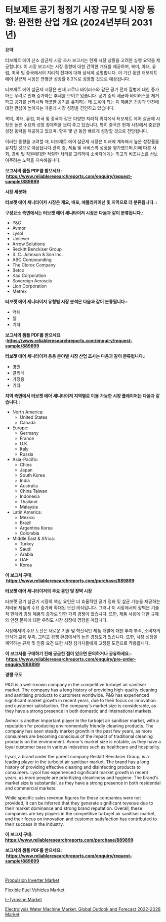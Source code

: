 <p><h1>터보제트 공기 청정기 시장 규모 및 시장 동향: 완전한 산업 개요 (2024년부터 2031년)</h1></p><p><strong>요약</strong></p>
<p><p>터보제트 에어 산소 살균제 시장 조사 보고서는 현재 시장 상황을 고려한 실행 요약을 제공합니다. 이 시장 보고서는 시장 동향에 대한 간략한 개요를 제공하며, 북미, 아태, 유럽, 미국 및 중국에서의 지리적 전파에 대해 상세히 설명합니다. 이 기간 동안 터보제트 에어 살균제 시장은 연평균 성장률 8.3%로 성장할 것으로 예상됩니다.</p><p>터보제트 에어 살균제 시장은 현재 코로나 바이러스와 같은 공기 전파 질병에 대한 증가하는 우려로 인해 증가하는 추세를 보이고 있습니다. 공기 중의 세균과 바이러스를 제거하고 공기를 산화시켜 깨끗한 공기를 유지하는 데 도움이 되는 이 제품은 건강과 안전에 대한 관심이 높아지는 가운데 시장 성장을 견인하고 있습니다.</p><p>북미, 아태, 유럽, 미국 및 중국과 같은 다양한 지리적 위치에서 터보제트 에어 살균제 시장은 높은 수요와 성장 잠재력을 보여 주고 있습니다. 특히 중국은 현재 시장에서 중요한 성장 동력을 제공하고 있으며, 향후 몇 년 동안 빠르게 성장할 것으로 전망됩니다.</p><p>이러한 동향을 고려할 때, 터보제트 에어 살균제 시장은 미래에 계속해서 높은 성장률을 유지할 것으로 예상됩니다.관리 층, 제품 및 서비스의 성장을 평가했으며,이에 따른 사회, 경비 및 직원에대한 적절한 처리를 고려하여 소비자에게는 최고의 비즈니스를 선보여주려는 노력을 지속해옵니다.</p></p>
<p><strong>보고서의 샘플 PDF를 받으세요: &nbsp;<a href="https://www.reliableresearchreports.com/enquiry/request-sample/889899">https://www.reliableresearchreports.com/enquiry/request-sample/889899</a></strong></p>
<p><strong>시장 세분화:</strong></p>
<p><strong> 터보젯 에어 세니타이저 시장은 개요, 배포, 애플리케이션 및 지역으로 더 분류됩니다. :</strong></p>
<p><strong>구성요소 측면에서는 터보젯 에어 세니타이저 시장은 다음과 같이 분류됩니다.:</strong></p>
<p><ul><li>P&G</li><li>Avmor</li><li>Lysol</li><li>Unilever</li><li>Arrow Solutions</li><li>Reckitt Benckiser Group</li><li>S. C. Johnson & Son Inc.</li><li>ABC Compounding</li><li>The Clorox Company</li><li>Betco</li><li>Kao Corporation</li><li>Sovereign Aerosols</li><li>Lion Corporation</li><li>Metrex</li></ul></p>
<p><strong> 터보젯 에어 세니타이저 유형별 시장 분석은 다음과 같이 분류됩니다.:</strong></p>
<p><ul><li>액체</li><li>젤</li><li>기타</li></ul></p>
<p><strong>보고서의 샘플 PDF를 받으세요 :<a href="https://www.reliableresearchreports.com/enquiry/request-sample/889899">https://www.reliableresearchreports.com/enquiry/request-sample/889899</a></strong></p>
<p><strong> 터보젯 에어 세니타이저 응용 분야별 시장 산업 조사는 다음과 같이 분류됩니다.:</strong></p>
<p><ul><li>병원</li><li>클리닉</li><li>가정용</li><li>기타</li></ul></p>
<p><strong>지역 측면에서 터보젯 에어 세니타이저 지역별로 이용 가능한 시장 플레이어는 다음과 같습니다.:</strong></p>
<p><ul>
    <li>
        North America:
        <ul>
            <li>United States</li>
            <li>Canada</li>
        </ul>
    </li>
    <li>
        Europe:
        <ul>
            <li>Germany</li>
            <li>France</li>
            <li>U.K.</li>
            <li>Italy</li>
            <li>Russia</li>
        </ul>
    </li>
    <li>
        Asia-Pacific:
        <ul>
            <li>China</li>
            <li>Japan</li>
            <li>South Korea</li>
            <li>India</li>
            <li>Australia</li>
            <li>China Taiwan</li>
            <li>Indonesia</li>
            <li>Thailand</li>
            <li>Malaysia</li>
        </ul>
    </li>
    <li>
        Latin America:
        <ul>
            <li>Mexico</li>
            <li>Brazil</li>
            <li>Argentina Korea</li>
            <li>Colombia</li>
        </ul>
    </li>
    <li>
        Middle East & Africa:
        <ul>
            <li>Turkey</li>
            <li>Saudi</li>
            <li>Arabia</li>
            <li>UAE</li>
            <li>Korea</li>
        </ul>
    </li>
    </ul></p>
<p><strong>이 보고서 구매: &nbsp;<a href="https://www.reliableresearchreports.com/purchase/889899">https://www.reliableresearchreports.com/purchase/889899</a></strong></p>
<p><strong>터보젯 에어 세니타이저의 주요 동인 및 장벽 시장</strong></p>
<p><p>터보젯 공기 살균기 시장의 핵심 요인은 더 효율적인 공기 정화 및 살균 기능을 제공하는 저비용 제품의 수요 증가와 확대된 보건 의식입니다. 그러나 이 시장에서의 장벽은 기술적 한계와 경쟁 제품의 증가로 인한 가격 경쟁이 있습니다. 또한, 제품 사용에 대한 규제와 안전 문제에 대한 우려도 시장 성장에 영향을 미칩니다.</p><p>시장에서의 주요 도전은 새로운 기술 및 혁신적인 제품 개발에 대한 투자 부족, 소비자의 인식과 교육 부족, 그리고 경쟁 환경에서의 높은 경쟁도가 있습니다. 또한, 시장 성장을 제약하는 규제 및 인증 요건 또한 시장 참가자들에게 고정된 도전으로 작용합니다.</p></p>
<p><strong>이 보고서를 구매하기 전에 궁금한 점이 있으면 문의하거나 공유하세요.: &nbsp;<a href="https://www.reliableresearchreports.com/enquiry/pre-order-enquiry/889899">https://www.reliableresearchreports.com/enquiry/pre-order-enquiry/889899</a></strong></p>
<p><strong>경쟁 구도</strong></p>
<p><p>P&G is a well-known company in the competitive turbojet air sanitiser market. The company has a long history of providing high-quality cleaning and sanitising products to customers worldwide. P&G has experienced significant market growth in recent years, due to their focus on innovation and customer satisfaction. The company's market size is considerable, as they have a strong presence in both domestic and international markets.</p><p>Avmor is another important player in the turbojet air sanitiser market, with a reputation for producing environmentally friendly cleaning products. The company has seen steady market growth in the past few years, as more consumers are becoming conscious of the impact of traditional cleaning products on the environment. Avmor's market size is notable, as they have a loyal customer base in various industries such as healthcare and hospitality.</p><p>Lysol, a brand under the parent company Reckitt Benckiser Group, is a leading player in the turbojet air sanitiser market. The brand has a long history of providing effective cleaning and disinfecting products to consumers. Lysol has experienced significant market growth in recent years, as more people are prioritizing cleanliness and hygiene. The brand's market size is substantial, as they have a strong presence in both residential and commercial markets.</p><p>While specific sales revenue figures for these companies were not provided, it can be inferred that they generate significant revenue due to their market dominance and strong brand reputation. Overall, these companies are key players in the competitive turbojet air sanitiser market, and their focus on innovation and customer satisfaction has contributed to their success in the industry.</p></p>
<p><strong>이 보고서 구매: &nbsp; <a href="https://www.reliableresearchreports.com/purchase/889899">https://www.reliableresearchreports.com/purchase/889899</a></strong></p>
<p><strong>보고서의 샘플 PDF를 받으세요: &nbsp;<a href="https://www.reliableresearchreports.com/enquiry/request-sample/889899">https://www.reliableresearchreports.com/enquiry/request-sample/889899</a></strong><strong></strong></p>
<p>&nbsp;</p>
<p><p><a href="https://github.com/beatblasta/Market-Research-Report-List-2/blob/main/propulsion-inverter-market.md">Propulsion Inverter Market</a></p><p><a href="https://github.com/angelajermaine/Market-Research-Report-List-2/blob/main/flexible-fuel-vehicles-market.md">Flexible Fuel Vehicles Market</a></p><p><a href="https://skillful-vermicelli-b89.notion.site/L-Tyrosine-Market-Offers-Provide-Insightful-Data-for-the-Time-Period-from-2024-to-2031-and-also-Prov-0a0198b2bd224db69eda657cdf2ae33c">L-Tyrosine Market</a></p><p><a href="https://view.publitas.com/reportprime-1/electrolysis-water-machine-market-global-outlook-and-forecast-2022-2028-market-insights-market-players-and-forecast-till-2030/">Electrolysis Water Machine Market, Global Outlook and Forecast 2022-2028 Market</a></p></p>